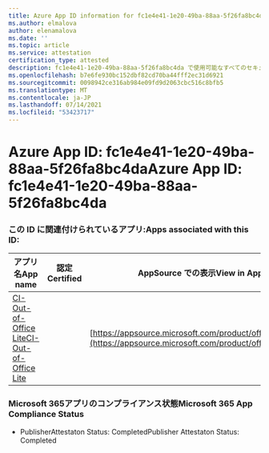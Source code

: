 ```yaml
---
title: Azure App ID information for fc1e4e41-1e20-49ba-88aa-5f26fa8bc4da
ms.author: elmalova
author: elenamalova
ms.date: ''
ms.topic: article
ms.service: attestation
certification_type: attested
description: fc1e4e41-1e20-49ba-88aa-5f26fa8bc4da で使用可能なすべてのセキュリティおよびコンプライアンス情報。
ms.openlocfilehash: b7e6fe930bc152dbf82cd70ba44fff2ec31d6921
ms.sourcegitcommit: 0098942ce316ab984e09fd9d2063cbc516c8bfb5
ms.translationtype: MT
ms.contentlocale: ja-JP
ms.lasthandoff: 07/14/2021
ms.locfileid: "53423717"
---
```

# <a name="azure-app-id-fc1e4e41-1e20-49ba-88aa-5f26fa8bc4da"></a><span data-ttu-id="3252a-103">Azure App ID: fc1e4e41-1e20-49ba-88aa-5f26fa8bc4da</span><span class="sxs-lookup"><span data-stu-id="3252a-103">Azure App ID: fc1e4e41-1e20-49ba-88aa-5f26fa8bc4da</span></span>


### <a name="apps-associated-with-this-id"></a><span data-ttu-id="3252a-104">この ID に関連付けられているアプリ:</span><span class="sxs-lookup"><span data-stu-id="3252a-104">Apps associated with this ID:</span></span>
| <span data-ttu-id="3252a-105">**アプリ名**</span><span class="sxs-lookup"><span data-stu-id="3252a-105">**App name**</span></span> | <span data-ttu-id="3252a-106">**認定**</span><span class="sxs-lookup"><span data-stu-id="3252a-106">**Certified**</span></span> | <span data-ttu-id="3252a-107">**AppSource での表示**</span><span class="sxs-lookup"><span data-stu-id="3252a-107">**View in AppSource**</span></span> |
|-|-|-|
| [<span data-ttu-id="3252a-108">CI-Out-of-Office Lite</span><span class="sxs-lookup"><span data-stu-id="3252a-108">CI-Out-of-Office Lite</span></span>](https://docs.microsoft.com/en-us/microsoft-365-app-certification/forward/WA200002748) |  | [https://appsource.microsoft.com/product/office/WA200002748](https://appsource.microsoft.com/product/office/WA200002748) |

### <a name="microsoft-365-app-compliance-status"></a><span data-ttu-id="3252a-109">Microsoft 365アプリのコンプライアンス状態</span><span class="sxs-lookup"><span data-stu-id="3252a-109">Microsoft 365 App Compliance Status</span></span>
- <span data-ttu-id="3252a-110">PublisherAttestaton Status: Completed</span><span class="sxs-lookup"><span data-stu-id="3252a-110">Publisher Attestaton Status: Completed</span></span>
